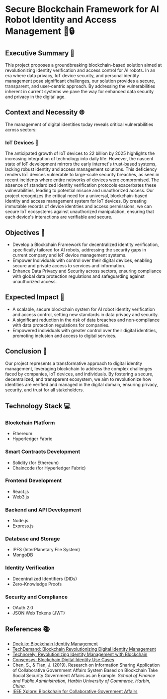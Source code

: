 # Secure Blockchain Framework for AI Robot Identity and Access Management 🤖🔒

## Executive Summary 📝

This project proposes a groundbreaking blockchain-based solution aimed at revolutionizing identity verification and access control for AI robots. In an era where data privacy, IoT device security, and personal identity management pose significant challenges, our solution provides a secure, transparent, and user-centric approach. By addressing the vulnerabilities inherent in current systems we pave the way for enhanced data security and privacy in the digital age.

## Context and Necessity 🌐

The management of digital identities today reveals critical vulnerabilities across sectors:

### IoT Devices 📲

The anticipated growth of IoT devices to 22 billion by 2025 highlights the increasing integration of technology into daily life. However, the nascent state of IoT development mirrors the early internet's trust-based systems, lacking robust identity and access management solutions. This deficiency renders IoT devices vulnerable to large-scale security breaches, as seen in recent incidents where entire networks of devices were compromised. The absence of standardized identity verification protocols exacerbates these vulnerabilities, leading to potential misuse and unauthorized access. Our project recognizes the critical need for a universal, blockchain-based identity and access management system for IoT devices. By creating immutable records of device identities and access permissions, we can secure IoT ecosystems against unauthorized manipulation, ensuring that each device's interactions are verifiable and secure.

## Objectives 🎯

- Develop a Blockchain Framework for decentralized identity verification, specifically tailored for AI robots, addressing the security gaps in current company and IoT device management systems.
- Empower Individuals with control over their digital devices, enabling secure and private access to services and information.
- Enhance Data Privacy and Security across sectors, ensuring compliance with global data protection regulations and safeguarding against unauthorized access.

## Expected Impact 🚀

- A scalable, secure blockchain system for AI robot identity verification and access control, setting new standards in data privacy and security.
- A significant reduction in the risk of data breaches and non-compliance with data protection regulations for companies.
- Empowered individuals with greater control over their digital identities, promoting inclusion and access to digital services.

## Conclusion 🌟

Our project represents a transformative approach to digital identity management, leveraging blockchain to address the complex challenges faced by companies, IoT devices, and individuals. By fostering a secure, decentralized, and transparent ecosystem, we aim to revolutionize how identities are verified and managed in the digital domain, ensuring privacy, security, and trust for all stakeholders.

## Technology Stack 💻

### Blockchain Platform
- Ethereum
- Hyperledger Fabric

### Smart Contracts Development
- Solidity (for Ethereum)
- Chaincode (for Hyperledger Fabric)

### Frontend Development
- React.js
- Web3.js

### Backend and API Development
- Node.js
- Express.js

### Database and Storage
- IPFS (InterPlanetary File System)
- MongoDB

### Identity Verification
- Decentralized Identifiers (DIDs)
- Zero-Knowledge Proofs

### Security and Compliance
- OAuth 2.0
- JSON Web Tokens (JWT)

## References 📚

- [Dock.io: Blockchain Identity Management](https://www.dock.io/post/blockchain-identity-management)
- [TechDemand: Blockchain Revolutionizing Digital Identity Management](https://www.techdemand.io/insights/tech/blockchain/how-is-blockchain-revolutionizing-digital-identity-management/)
- [Technorely: Revolutionizing Identity Management with Blockchain](https://technorely.com/insights/revolutionizing-identity-management-how-id-blockchain-is-reshaping-verification)
- [Consensys: Blockchain Digital Identity Use Cases](https://consensys.io/blockchain-use-cases/digital-identity)
- Chen, S., & Tian, J. (2019). Research on Information Sharing Application of Collaborative Government Affairs System Based on Blockchain Take Social Security Government Affairs as an Example. *School of Finance and Public Administration, Harbin University of Commerce, Harbin, China.*
- [IEEE Xplore: Blockchain for Collaborative Government Affairs](https://ieeexplore.ieee.org/document/8971779)

